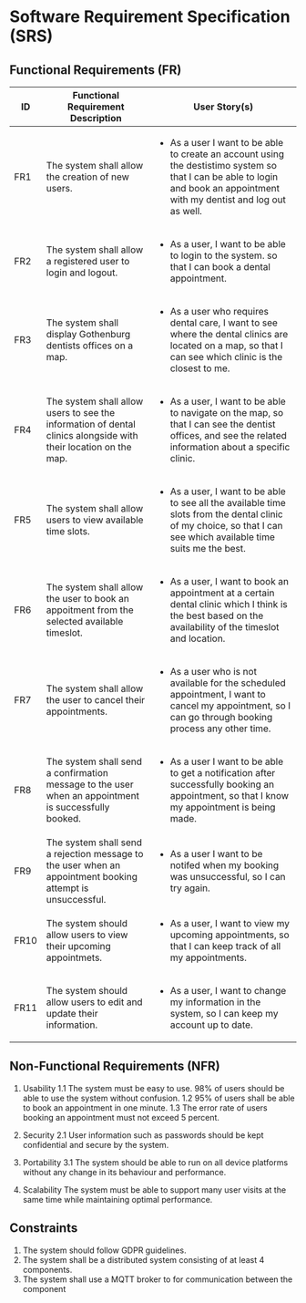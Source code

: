 # Software Requirement Specification (SRS)

## Functional Requirements (FR)
<table>
    <thead>
        <tr>
            <th>ID</th>
            <th>Functional Requirement Description</th>
            <th>User Story(s)</th>
        </tr>
    </thead>
    <tbody>
        <tr>
            <td>FR1</td>
            <td>The system shall allow the creation of new users.</td>
            <td>
                <ul>
                    <li>
                        As a user I want to be able to create an account using the destistimo system so that I can be able to login and book an appointment with my dentist and log out as well.
                    </li>
                </ul>
            </td>
        </tr>
        <tr>
            <td>FR2</td>
            <td>The system shall allow a registered user to login and logout.</td>
            <td>
                <ul>
                    <li>
                        As a user, I want to be able to login to the system. so that I can book a dental appointment.
                    </li>
                </ul>
            </td>
        </tr>
         <tr>
            <td>FR3</td>
            <td>The system shall display Gothenburg dentists offices on a map.</td>
            <td>
                <ul>
                    <li>
                        As a user who requires dental care, I want to see where the dental clinics are located on a map, so that I can see which clinic is the closest to me.
                    </li>
                </ul>
            </td>
        </tr>
         <tr>
            <td>FR4</td>
            <td>The system shall allow users to see the information of dental clinics alongside with their location on the map. </td>
            <td>
                <ul>
                    <li>
                        As a user, I want to be able to navigate on the map, so that I can see the dentist offices, and see the related information about a specific clinic.
                    </li>
                </ul>
            </td>
        </tr>
         <tr>
            <td>FR5</td>
            <td>The system shall allow users to view available time slots.</td>
            <td>
                <ul>
                    <li>
                      As a user, I want to be able to see all the available time slots from the dental clinic of my choice, so that I can see which available time suits me the best.
                    </li>
                </ul>
            </td>
        </tr>
         <tr>
            <td>FR6</td>
            <td>The system shall allow the user to book an appoitment from the selected available timeslot.</td>
            <td>
                <ul>
                    <li>
                       As a user, I want to book an appointment at a certain dental clinic which I think is the best based on the availability of the timeslot and location.
                    </li>
                </ul>
            </td>
        </tr>
         <tr>
            <td>FR7</td>
            <td>The system shall allow the user to cancel their appointments.</td>
            <td>
                <ul>
                    <li>
                    As a user who is not available for the scheduled appointment, I want to cancel my appointment, so I can go through booking process any other time.
                    </li>
                </ul>
            </td>
        </tr>
         <tr>
            <td>FR8</td>
            <td>The system shall send a confirmation message to the user when an appointment is successfully booked.</td>
            <td>
                <ul>
                    <li>
                    As a user I want to be able to get a notification after successfully booking an appointment, so that I know my appointment is being made.
                    </li>
                </ul>
            </td>
        </tr>
        <tr>
            <td>FR9</td>
            <td>The system shall send a rejection message to the user when an appointment booking attempt is unsuccessful.</td>
            <td>
                <ul>
                    <li>
                    As a user I want to be notifed when my booking was unsuccessful, so I can try again.
                    </li>
                </ul>
            </td>
        </tr>
        <tr>
            <td>FR10</td>
            <td>The system should allow users to view their upcoming appointmets.</td>
            <td>
                <ul>
                    <li>
                        As a user, I want to view my upcoming appointments, so that I can keep track of all my appointments.
                    </li>
                </ul>
            </td>
        </tr>
         <tr>
            <td>FR11</td>
            <td>The system should allow users to edit and update their information.</td>
            <td>
                <ul>
                    <li>
                        As a user, I want to change my information in the system, so I can keep my account up to date.
                    </li>
                </ul>
            </td>
        </tr>
    </tbody>
</table>

## Non-Functional Requirements (NFR)
 
 1. Usability
  1.1 The system must be easy to use. 98% of users should be able to use the system without confusion.
  1.2 95% of users shall be able to book an appointment in one minute.
  1.3 The error rate of users booking an appointment must not exceed 5 percent.

 2. Security 
  2.1 User information such as passwords should be kept confidential and secure by the system.

 3. Portability
  3.1 The system should be able to run on all device platforms without any change in its behaviour and performance.

 4. Scalability
The system must be able to support many user visits at the same time while maintaining optimal performance.

## Constraints

1. The system should follow GDPR guidelines.
2. The system shall be a distributed system consisting of at least 4 components.
3. The system shall use a MQTT broker to for communication between the component
